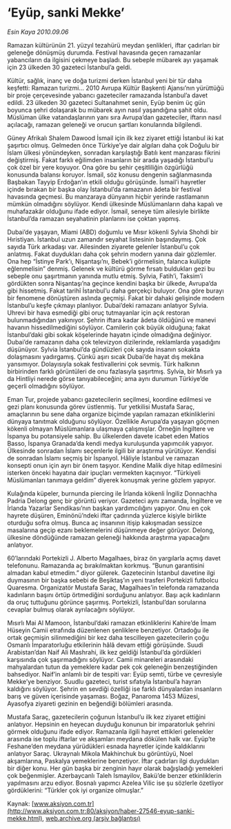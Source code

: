 # ‘Eyüp, sanki Mekke’

*Esin Kaya 2010.09.06*

<font class="agenda2NewsSpot">
 Ramazan kültürünün 21. yüzyıl tezahürü meydan şenlikleri, iftar çadırları bir geleneğe dönüşmüş durumda. Festival havasında geçen ramazanlar yabancıların da ilgisini çekmeye başladı. Bu sebeple mübarek ayı yaşamak için 23 ülkeden 30 gazeteci İstanbul’a geldi.
</font>
<font class="newsDetail">
 <p>
 </p>
 <p class="MsoNormal">
  Kültür, sağlık, inanç ve doğa turizmi derken İstanbul yeni bir tür daha keşfetti: Ramazan turizmi... 2010 Avrupa Kültür Başkenti Ajansı’nın yürüttüğü bir proje çerçevesinde yabancı gazeteciler ramazanda İstanbul’a davet edildi. 23 ülkeden 30 gazeteci Sultanahmet senin, Eyüp benim üç gün boyunca şehri dolaşarak bu mübarek ayın nasıl yaşandığına şahit oldu. Müslüman ülke vatandaşlarının yanı sıra Avrupa’dan gazeteciler, iftarın nasıl açılacağı, ramazan geleneği ve orucun şartları konularında bilgilendi.
 </p>
 <p class="MsoNormal">
  Güney Afrikalı Shalem Dawood İsmail için ilk kez ziyaret ettiği İstanbul iki kat şaşırtıcı olmuş. Gelmeden önce Türkiye’ye dair algıları daha çok Doğulu bir İslam ülkesi
  <span>
  </span>
  yönündeyken, sonradan karşılaştığı Batılı kent manzarası fikrini değiştirmiş. Fakat farklı eğilimden insanların bir arada yaşadığı İstanbul’u çok özel bir yere koyuyor. Ona göre bu şehir çeşitliliğin özgürlüğü konusunda balansı koruyor. İsmail, söz konusu dengenin sağlanmasında Başbakan Tayyip Erdoğan’ın etkili olduğu görüşünde.
  <span>
  </span>
  İsmail’i hayretler içinde bırakan bir başka olay İstanbul’da ramazanın âdeta bir festival havasında geçmesi. Bu manzaraya dünyanın hiçbir yerinde rastlamanın mümkün olmadığını söylüyor. Kendi ülkesinde Müslümanların daha kapalı ve muhafazakâr olduğunu ifade ediyor. İsmail, seneye tüm ailesiyle birlikte İstanbul’da ramazan seyahatinin planlarını ise çoktan yapmış.
 </p>
 <p class="MsoNormal">
  Dubai’de yaşayan, Miami (ABD) doğumlu ve Mısır kökenli Sylvia Shohdi bir Hıristiyan. İstanbul uzun zamandır seyahat listesinin başındaymış. Çok sayıda Türk arkadaşı var. Ailesinden ziyarete gelenler İstanbul’u çok anlatmış. Fakat duydukları daha çok şehrin modern yanına dair gözlemler. Ona hep “İstinye Park’ı, Nişantaşı’nı, Bebek’i görmelisin, falanca kulüpte eğlenmelisin” denmiş. Gelenek ve kültürü görme fırsatı buldukları gezi bu sebeple onu şaşırtmanın yanında mutlu etmiş. Sylvia, Fatih’i, Taksim’i gördükten sonra Nişantaşı’na geçince kendini başka bir ülkede, Avrupa’da gibi hissetmiş. Fakat tarihî İstanbul’u daha gerçekçi buluyor. Ona göre burayı bir fenomene dönüştüren aslında geçmişi. Fakat bir dahaki gelişinde modern İstanbul’u keşfe çıkmayı planlıyor. Dubai’deki ramazanı anlatıyor Sylvia. Uhrevi bir hava esmediği gibi oruç tutmayanlar için açık restoran bulunmadığından yakınıyor. Şehrin iftara kadar âdeta öldüğünü ve manevi havanın hissedilmediğini söylüyor. Camilerin çok büyük olduğuna; fakat İstanbul’daki gibi sokak köşelerinde hayatın içinde olmadığına değiniyor. Dubai’de ramazanın daha çok televizyon dizilerinde, reklamlarda yaşadığını düşünüyor. Sylvia İstanbul’da gündüzleri çok sayıda insanın sokakta dolaşmasını yadırgamış. Çünkü aşırı sıcak Dubai’de hayat dış mekâna yansımıyor. Dolayısıyla sokak festivallerini çok sevmiş. Türk halkının birbirinden farklı görüntüleri de onu fazlasıyla şaşırtmış. Sylvia, bir Mısırlı ya da Hintliyi nerede görse tanıyabileceğini; ama aynı durumun Türkiye’de geçerli olmadığını söylüyor.
 </p>
 <p class="MsoNormal">
  Eman Tur, projede yabancı gazetecilerin seçilmesi, koordine edilmesi ve gezi planı konusunda görev üstlenmiş. Tur yetkilisi Mustafa Saraç, amaçlarının bu sene daha organize biçimde yapılan ramazan etkinliklerini dünyaya tanıtmak olduğunu söylüyor. Özellikle Avrupa’da yaşayan göçmen kökenli olmayan Müslümanlara ulaşmaya çalışmışlar. Örneğin İngiltere ve İspanya bu potansiyele sahip. Bu ülkelerden davete icabet eden Matios Basso, İspanya Granada’da kendi medya kuruluşunda yapımcılık yapıyor. Ülkesinde sonradan İslamı seçenlerle ilgili bir araştırma yürütüyor. Kendisi de sonradan İslamı seçmiş bir İspanyol. Hâliyle İstanbul ve ramazan konsepti onun için ayrı bir önem taşıyor. Kendine Malik diye hitap edilmesini isterken önceki hayatına dair ipuçları vermekten kaçınıyor. “Türkiyeli Müslümanları tanımaya geldim” diyerek konuşmak yerine gözlem yapıyor.
 </p>
 <p class="MsoNormal">
  Kulağında küpeler, burnunda piercing ile İrlanda kökenli İngiliz Donnachha Padria Delong genç bir görüntü veriyor. Gazeteci aynı zamanda, İngiltere ve İrlanda Yazarlar Sendikası’nın başkan yardımcılığını yapıyor. Onu en çok hayrete düşüren, Eminönü’ndeki iftar çadırında yüzlerce kişiyle birlikte oturduğu sofra olmuş. Bunca aç insanının itişip kakışmadan sessizce masalarına geçip ezanı beklemelerini düşünmeye değer görüyor. Delong, ülkesine döndüğünde ramazan geleneği hakkında araştırma yapacağını anlatıyor.
 </p>
 <p class="MsoNormal">
  60’larındaki Portekizli J. Alberto Magalhaes, biraz ön yargılarla açmış davet telefonunu. Ramazanda aç bırakılmaktan korkmuş. “Bunun garantisini almadan kabul etmedim.” diyor gülerek. Gazetecinin İstanbul davetine ilgi duymasının bir başka sebebi de Beşiktaş’ın yeni trasferi Portekizli futbolcu Quaresma.
  <span>
  </span>
  Organizatör Mustafa Saraç, Magalhaes’in telefonda ramazanda kadınların başını örtüp örtmediğini sorduğunu anlatıyor. Başı açık kadınların da oruç tuttuğunu görünce şaşırmış. Portekizli, İstanbul’dan sorularına cevaplar bulmuş olarak ayrılacağını söylüyor.
 </p>
 <p class="MsoNormal">
  Mısırlı Mai  Al Mamoon, İstanbul’daki ramazan etkinliklerini Kahire’de İmam Hüseyin Camii etrafında düzenlenen şenliklere benzetiyor. Ortadoğu ile ortak geçmişin silinmediğini bir kez daha tescilleyen gazetecilerin çoğu Osmanlı İmparatorluğu etkilerinin hâlâ devam ettiği görüşünde. Suudi Arabistan’dan Naif Ali Mashrahi, ilk kez geldiği İstanbul’da gördükleri karşısında çok şaşırmadığını söylüyor. Camii minareleri arasındaki mahyalardan tutun da yemeklere kadar pek çok geleneğin benzeştiğinden bahsediyor. Naif’in anlamlı bir de tespiti var: Eyüp semti, türbe ve çevresiyle Mekke’ye benziyor. Suudlu gazeteci, turist sıfatıyla İstanbul’a hayran kaldığını söylüyor. Şehrin en sevdiği özelliği ise farklı dünyalardan insanların barış ve güven içerisinde yaşaması. Boğaz, Panaroma 1453 Müzesi, Ayasofya ziyareti gezinin en beğendiği bölümleri arasında.
 </p>
 <p class="MsoNormal">
  Mustafa Saraç, gazetecilerin çoğunun İstanbul’u ilk kez ziyaret ettiğini anlatıyor. Hepsinin en heyecan duyduğu konunun bir imparatorluk şehrini görmek olduğunu ifade ediyor. Ramazanla ilgili hayret ettikleri gelenekler arasında ise toplu iftarlar ve akşamları meydana dökülen halk var. Eyüp’te Feshane’den meydana yürüdükleri esnada hayretler içinde kaldıklarını anlatıyor Saraç. Ukraynalı Mikola Makhinchuk bu görüntüyü, Noel akşamlarına, Paskalya yemeklerine benzetiyor. İftar çadırları ilgi duydukları bir diğer konu. Her gün başka bir zenginin hayır olarak bağışladığı yemekleri çok beğenmişler. Azerbaycanlı Taleh Ismayilov, Bakü’de benzer etkinliklerin yapılmasını arzu ediyor. Bosnalı yapımcı Azelea Vilic ise şu sözlerle özetliyor gördüklerini: “Türkler çok iyi organize olmuşlar.”
 </p>
 <p>
 </p>
</font>

Kaynak: [www.aksiyon.com.tr](http://www.aksiyon.com.tr:80/aksiyon/haber-27546-eyup-sanki-mekke.html), [web.archive.org (arşiv bağlantısı)](http://web.archive.org/web/20100908120805/http://www.aksiyon.com.tr:80/aksiyon/haber-27546-eyup-sanki-mekke.html)

